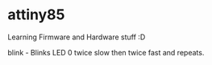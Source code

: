 # attiny85
Learning Firmware and Hardware stuff :D

blink - Blinks LED 0 twice slow then twice fast and repeats.
